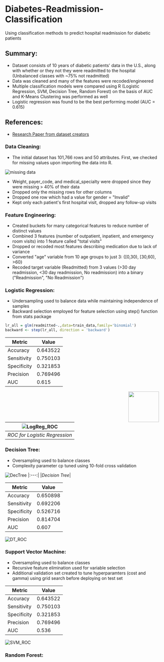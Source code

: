 # Diabetes-Readmission-Classification
Using classification methods to predict hospital readmission for diabetic patients

## Summary:
* Dataset consists of 10 years of diabetic patients' data in the U.S., along with whether or they not they were readmitted to the hospital (Unbalanced classes with ~75% not readmitted)
* Data was cleaned and many of the features were recoded/engineered
* Multiple classification models were compared using R (Logistic Regression, SVM, Decision Tree, Random Forest) on the basis of AUC and K-Means Clustering was performed as well
* Logistic regression was found to be the best performing model (AUC = 0.615)

## References:
* [Research Paper from dataset creators](https://www.hindawi.com/journals/bmri/2014/781670/)

### Data Cleaning:
- The initial dataset has 101,766 rows and 50 attributes. First, we checked for missing values upon importing the data into R. 

![missing data](https://user-images.githubusercontent.com/76078425/102843070-6d417200-43d6-11eb-8235-166bee42d47c.jpg) 

- Weight, payer_code, and medical_specialty were dropped since they were missing > 40% of their data 
- Dropped only the missing rows for other columns 
- Dropped one row which had a value for gender = "Invalid"
- Kept only each patient's first hospital visit, dropped any follow-up visits

### Feature Engineering:

- Created buckets for many categorical features to reduce number of distinct values
- Combined 3 features (number of outpatient, inpatient, and emergency room visits) into 1 feature called "total visits"
- Dropped or recoded most features describing medication due to lack of variance
- Converted "age" variable from 10 age groups to just 3: {[0,30), [30,60), >60}
- Recoded target variable (Readmitted) from 3 values (>30 day readmission, <30 day readmission, No readmission) into a binary ("Readmission", "No Readmission")

### Logistic Regression:

- Undersampling used to balance data while maintaining independence of samples
- Backward selection employed for feature selection using step() function from stats package
``` R
lr_all = glm(readmitted~.,data=train_data,family='binomial')
backward <- step(lr_all, direction = 'backward')                                                          
```                                                              
| Metric  | Value   |
|---|---|
| Accuracy  |  0.643522 |
| Sensitivity  |  0.750103 |
| Specificity  |  0.321853 |
| Precision | 	0.769496  |
| AUC| 0.615|

<img align="right" width="100" height="100" src="(https://user-images.githubusercontent.com/76078425/102842982-41be8780-43d6-11eb-8871-f7eec3157d55.jpg">

| ![LogReg_ROC](https://user-images.githubusercontent.com/76078425/102842982-41be8780-43d6-11eb-8871-f7eec3157d55.jpg)|
|:--:| 
| *ROC for Logistic Regression* |


### Decision Tree:
- Oversampling used to balance classes
- Complexity parameter cp tuned using 10-fold cross validation


![DecTree](https://user-images.githubusercontent.com/76078425/102925803-13868980-4462-11eb-83b4-3021093c87fd.jpg)
|:---:|
|*Decision Tree*|

| Metric  | Value   |
|---|---|
| Accuracy  |  0.650898 |
| Sensitivity  |  0.692206 |
| Specificity  |  0.526716|
| Precision | 	0.814704  |
| AUC| 0.607|                                       


![DT_ROC](https://user-images.githubusercontent.com/76078425/102926946-f8b51480-4463-11eb-841d-c063805dc1bb.jpg)

### Support Vector Machine:
- Oversampling used to balance classes
- Recursive feature elimination used for variable selection
- Additional validation set created to tune hyperparamters (cost and gamma) using grid search before deploying on test set


| Metric  | Value   |
|---|---|
| Accuracy  |  0.643522 |
| Sensitivity  | 0.750103|
| Specificity  | 0.321853|
| Precision | 	0.769496  |
| AUC| 0.536|    

![SVM_ROC](https://user-images.githubusercontent.com/76078425/102927296-b04a2680-4464-11eb-9486-0fcce7cc4618.jpg)

### Random Forest:
